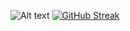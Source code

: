 ![Alt text](cover.gif)
[![GitHub Streak](https://github-readme-streak-stats.herokuapp.com?user=Ariful-Islam-Shanto&theme=github-dark-blue)](https://git.io/streak-stats)

<!--
**Ariful-Islam-Shanto/Ariful-Islam-Shanto** is a ✨ _special_ ✨ repository because its `README.md` (this file) appears on your GitHub profile.

Here are some ideas to get you started:

- 🔭 I’m currently working on ...
- 🌱 I’m currently learning ...
- 👯 I’m looking to collaborate on ...
- 🤔 I’m looking for help with ...
- 💬 Ask me about ...
- 📫 How to reach me: ...
- 😄 Pronouns: ...
- ⚡ Fun fact: ...
-->
